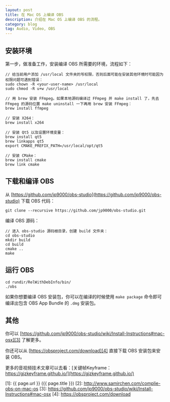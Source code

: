 ```yaml
---
layout: post
title: 在 Mac OS 上编译 OBS
description: 介绍在 Mac OS 上编译 OBS 的流程。
category: blog
tag: Audio, Video, OBS
---
```



## 安装环境

第一步，做准备工作，安装编译 OBS 所需要的环境，流程如下：

```
// 给当前用户添加 /usr/local 文件夹的写权限，否则后面可能在安装其他环境时可能因为权限问题可遇到错误：
sudo chown -R <your-user-name> /usr/local
sudo chmod -R u+w /usr/local

// 用 brew 安装 FFmpeg。如果本地源码编译过 FFmpeg 并 make install 了，先去 FFmpeg 的源码位置 make uninstall 一下再用 brew 安装 FFmpeg：
brew install ffmpeg

// 安装 X264：
brew install x264

// 安装 Qt5 以及设置环境变量：
brew install qt5
brew linkapps qt5
export CMAKE_PREFIX_PATH=/usr/local/opt/qt5

// 安装 CMake：
brew install cmake
brew link cmake
```

## 下载和编译 OBS


从 [https://github.com/jp9000/obs-studio](https://github.com/jp9000/obs-studio) 下载 OBS 代码：

```
git clone --recursive https://github.com/jp9000/obs-studio.git
```

编译 OBS 源码：


```
// 进入 obs-studio 源码根目录，创建 build 文件夹：
cd obs-studio
mkdir build
cd build
cmake ..
make
```

## 运行 OBS

```
cd rundir/RelWithDebInfo/bin/
./obs
```

如果你想要编译 OBS 安装包，你可以在编译的时候使用 `make package` 命令即可编译出包含 OBS App Bundle 的 `.dmg` 安装包。

## 其他

你可以 [https://github.com/jp9000/obs-studio/wiki/Install-Instructions#mac-osx][3] 了解更多。

你还可以从 [https://obsproject.com/download][4] 直接下载 OBS 安装包来安装 OBS。



更多的音视频技术文章可以去看：[关键帧Keyframe：https://gjzkeyframe.github.io/](https://gjzkeyframe.github.io/)


[SamirChen]: http://www.samirchen.com "SamirChen"
[1]: {{ page.url }} ({{ page.title }})
[2]: http://www.samirchen.com/complie-obs-on-mac-os
[3]: https://github.com/jp9000/obs-studio/wiki/Install-Instructions#mac-osx
[4]: https://obsproject.com/download
